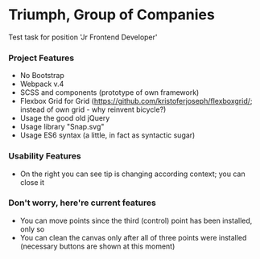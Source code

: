 # Triumph, Group of Companies
Test task for position 'Jr Frontend Developer'


### Project Features  
* No Bootstrap
* Webpack v.4
* SCSS and components (prototype of own framework)
* Flexbox Grid for Grid (https://github.com/kristoferjoseph/flexboxgrid/; instead of own grid - why reinvent bicycle?)
* Usage the good old jQuery
* Usage library "Snap.svg"
* Usage ES6 syntax (a little, in fact as syntactic sugar)

### Usability Features  
* On the right you can see tip is changing according context; you can close it


### Don't worry, here're current features  
* You can move points since the third (control) point has been installed, only so
* You can clean the canvas only after all of three points were installed (necessary buttons are shown at this moment)
